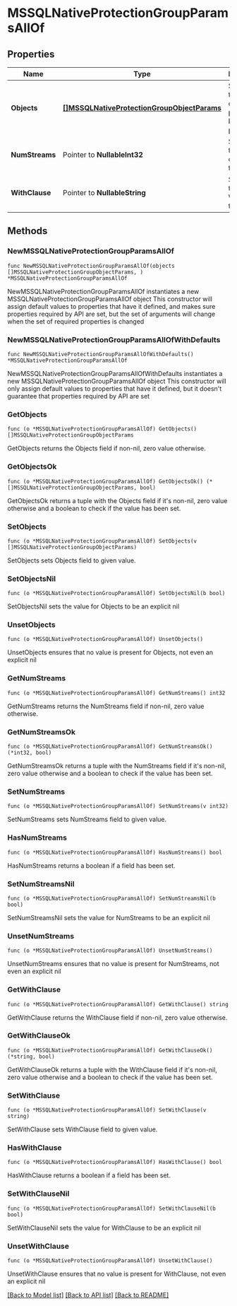 # MSSQLNativeProtectionGroupParamsAllOf

## Properties

Name | Type | Description | Notes
------------ | ------------- | ------------- | -------------
**Objects** | [**[]MSSQLNativeProtectionGroupObjectParams**](MSSQLNativeProtectionGroupObjectParams.md) | Specifies the list of object params to be protected. | 
**NumStreams** | Pointer to **NullableInt32** | Specifies the number of streams to be used. | [optional] 
**WithClause** | Pointer to **NullableString** | Specifies the WithClause to be used. | [optional] 

## Methods

### NewMSSQLNativeProtectionGroupParamsAllOf

`func NewMSSQLNativeProtectionGroupParamsAllOf(objects []MSSQLNativeProtectionGroupObjectParams, ) *MSSQLNativeProtectionGroupParamsAllOf`

NewMSSQLNativeProtectionGroupParamsAllOf instantiates a new MSSQLNativeProtectionGroupParamsAllOf object
This constructor will assign default values to properties that have it defined,
and makes sure properties required by API are set, but the set of arguments
will change when the set of required properties is changed

### NewMSSQLNativeProtectionGroupParamsAllOfWithDefaults

`func NewMSSQLNativeProtectionGroupParamsAllOfWithDefaults() *MSSQLNativeProtectionGroupParamsAllOf`

NewMSSQLNativeProtectionGroupParamsAllOfWithDefaults instantiates a new MSSQLNativeProtectionGroupParamsAllOf object
This constructor will only assign default values to properties that have it defined,
but it doesn't guarantee that properties required by API are set

### GetObjects

`func (o *MSSQLNativeProtectionGroupParamsAllOf) GetObjects() []MSSQLNativeProtectionGroupObjectParams`

GetObjects returns the Objects field if non-nil, zero value otherwise.

### GetObjectsOk

`func (o *MSSQLNativeProtectionGroupParamsAllOf) GetObjectsOk() (*[]MSSQLNativeProtectionGroupObjectParams, bool)`

GetObjectsOk returns a tuple with the Objects field if it's non-nil, zero value otherwise
and a boolean to check if the value has been set.

### SetObjects

`func (o *MSSQLNativeProtectionGroupParamsAllOf) SetObjects(v []MSSQLNativeProtectionGroupObjectParams)`

SetObjects sets Objects field to given value.


### SetObjectsNil

`func (o *MSSQLNativeProtectionGroupParamsAllOf) SetObjectsNil(b bool)`

 SetObjectsNil sets the value for Objects to be an explicit nil

### UnsetObjects
`func (o *MSSQLNativeProtectionGroupParamsAllOf) UnsetObjects()`

UnsetObjects ensures that no value is present for Objects, not even an explicit nil
### GetNumStreams

`func (o *MSSQLNativeProtectionGroupParamsAllOf) GetNumStreams() int32`

GetNumStreams returns the NumStreams field if non-nil, zero value otherwise.

### GetNumStreamsOk

`func (o *MSSQLNativeProtectionGroupParamsAllOf) GetNumStreamsOk() (*int32, bool)`

GetNumStreamsOk returns a tuple with the NumStreams field if it's non-nil, zero value otherwise
and a boolean to check if the value has been set.

### SetNumStreams

`func (o *MSSQLNativeProtectionGroupParamsAllOf) SetNumStreams(v int32)`

SetNumStreams sets NumStreams field to given value.

### HasNumStreams

`func (o *MSSQLNativeProtectionGroupParamsAllOf) HasNumStreams() bool`

HasNumStreams returns a boolean if a field has been set.

### SetNumStreamsNil

`func (o *MSSQLNativeProtectionGroupParamsAllOf) SetNumStreamsNil(b bool)`

 SetNumStreamsNil sets the value for NumStreams to be an explicit nil

### UnsetNumStreams
`func (o *MSSQLNativeProtectionGroupParamsAllOf) UnsetNumStreams()`

UnsetNumStreams ensures that no value is present for NumStreams, not even an explicit nil
### GetWithClause

`func (o *MSSQLNativeProtectionGroupParamsAllOf) GetWithClause() string`

GetWithClause returns the WithClause field if non-nil, zero value otherwise.

### GetWithClauseOk

`func (o *MSSQLNativeProtectionGroupParamsAllOf) GetWithClauseOk() (*string, bool)`

GetWithClauseOk returns a tuple with the WithClause field if it's non-nil, zero value otherwise
and a boolean to check if the value has been set.

### SetWithClause

`func (o *MSSQLNativeProtectionGroupParamsAllOf) SetWithClause(v string)`

SetWithClause sets WithClause field to given value.

### HasWithClause

`func (o *MSSQLNativeProtectionGroupParamsAllOf) HasWithClause() bool`

HasWithClause returns a boolean if a field has been set.

### SetWithClauseNil

`func (o *MSSQLNativeProtectionGroupParamsAllOf) SetWithClauseNil(b bool)`

 SetWithClauseNil sets the value for WithClause to be an explicit nil

### UnsetWithClause
`func (o *MSSQLNativeProtectionGroupParamsAllOf) UnsetWithClause()`

UnsetWithClause ensures that no value is present for WithClause, not even an explicit nil

[[Back to Model list]](../README.md#documentation-for-models) [[Back to API list]](../README.md#documentation-for-api-endpoints) [[Back to README]](../README.md)


